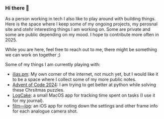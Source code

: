 ### Hi there 👋

As a person working in tech I also like to play around with building things. Here is the space where I keep some of my ongoing projects, my perosnal site and otehr interesting things I am working on. Some are private and some are public depending on my mood. I hope to contribute more often in 2025. 

While you are here, feel free to reach out to me, there might be something we can work on together ;) 

Some of my things I am currently playing with:
- [ilias.pm](https://github.com/1lias/ilias-bio): My own corner of the internet, not much yet, but I would like it to be a space where I collect some of my more public notes.
- [Advent of Code 2024](https://github.com/1lias/Advent-of-Code-2024): I am trying to get better at python while solving these Chrsitmas puzzles.
- [LogCake](https://github.com/1lias/LogCake): a small MacOS app for tracking time spent on tasks (I use it for my journal).
- [film—log](https://github.com/1lias/film-log): an iOS app for noting down the settings and other frame info for each analogue camera shot.
<!--
**1lias/1lias** is a ✨ _special_ ✨ repository because its `README.md` (this file) appears on your GitHub profile.

Here are some ideas to get you started:

- 🔭 I’m currently working on ...
- 🌱 I’m currently learning ...
- 👯 I’m looking to collaborate on ...
- 🤔 I’m looking for help with ...
- 💬 Ask me about ...
- 📫 How to reach me: ilias@hey.com
- 😄 Pronouns: ...
- ⚡ Fun fact: ...
-->

